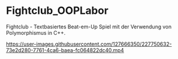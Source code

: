 # Fightclub_OOPLabor
Fightclub - Textbasiertes Beat-em-Up Spiel mit der Verwendung von Polymorphismus in C++. 


https://user-images.githubusercontent.com/127666350/227750632-73e2d280-7761-4ca6-baea-fc064822dc40.mp4

